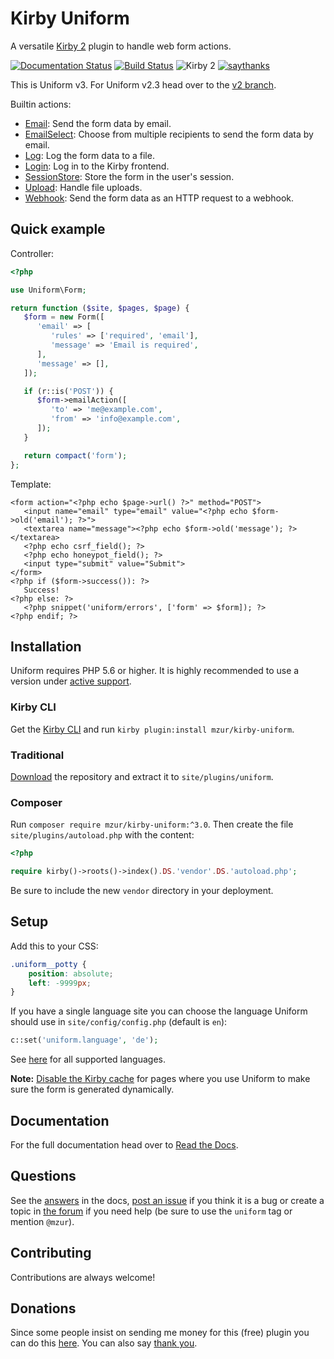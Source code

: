 # Kirby Uniform

A versatile [Kirby 2](http://getkirby.com) plugin to handle web form actions.

[![Documentation Status](https://readthedocs.org/projects/kirby-uniform/badge/?version=kirby-2)](https://kirby-uniform.readthedocs.io/en/kirby-2/?badge=kirby-2) [![Build Status](https://travis-ci.org/mzur/kirby-uniform.svg?branch=kirby-2)](https://travis-ci.org/mzur/kirby-uniform) ![Kirby 2](https://img.shields.io/badge/Kirby-2-green.svg) [![saythanks](https://img.shields.io/badge/say-thanks-blue.svg)](https://saythanks.io/to/mzur)

This is Uniform v3. For Uniform v2.3 head over to the [v2 branch](https://github.com/mzur/kirby-uniform/tree/v2).

Builtin actions:

- [Email](https://kirby-uniform.readthedocs.io/en/kirby-2/actions/email/): Send the form data by email.
- [EmailSelect](https://kirby-uniform.readthedocs.io/en/kirby-2/actions/email-select/): Choose from multiple recipients to send the form data by email.
- [Log](https://kirby-uniform.readthedocs.io/en/kirby-2/actions/log/): Log the form data to a file.
- [Login](https://kirby-uniform.readthedocs.io/en/kirby-2/actions/login/): Log in to the Kirby frontend.
- [SessionStore](https://kirby-uniform.readthedocs.io/en/kirby-2/actions/session-store): Store the form in the user's session.
- [Upload](https://kirby-uniform.readthedocs.io/en/kirby-2/actions/upload): Handle file uploads.
- [Webhook](https://kirby-uniform.readthedocs.io/en/kirby-2/actions/webhook/): Send the form data as an HTTP request to a webhook.

## Quick example

Controller:

```php
<?php

use Uniform\Form;

return function ($site, $pages, $page) {
   $form = new Form([
      'email' => [
         'rules' => ['required', 'email'],
         'message' => 'Email is required',
      ],
      'message' => [],
   ]);

   if (r::is('POST')) {
      $form->emailAction([
         'to' => 'me@example.com',
         'from' => 'info@example.com',
      ]);
   }

   return compact('form');
};
```

Template:

```html+php
<form action="<?php echo $page->url() ?>" method="POST">
   <input name="email" type="email" value="<?php echo $form->old('email'); ?>">
   <textarea name="message"><?php echo $form->old('message'); ?></textarea>
   <?php echo csrf_field(); ?>
   <?php echo honeypot_field(); ?>
   <input type="submit" value="Submit">
</form>
<?php if ($form->success()): ?>
   Success!
<?php else: ?>
   <?php snippet('uniform/errors', ['form' => $form]); ?>
<?php endif; ?>
```

## Installation

Uniform requires PHP 5.6 or higher. It is highly recommended to use a version under [active support](https://php.net/supported-versions.php).

### Kirby CLI

Get the [Kirby CLI](https://github.com/getkirby/cli) and run `kirby plugin:install mzur/kirby-uniform`.

### Traditional

[Download](https://github.com/mzur/kirby-uniform/archive/kirby-2.zip) the repository and extract it to `site/plugins/uniform`.

### Composer

Run `composer require mzur/kirby-uniform:^3.0`. Then create the file `site/plugins/autoload.php` with the content:

```php
<?php

require kirby()->roots()->index().DS.'vendor'.DS.'autoload.php';
```

Be sure to include the new `vendor` directory in your deployment.

## Setup

Add this to your CSS:

```css
.uniform__potty {
    position: absolute;
    left: -9999px;
}
```

If you have a single language site you can choose the language Uniform should use in `site/config/config.php` (default is `en`):

```php
c::set('uniform.language', 'de');
```

See [here](https://github.com/mzur/kirby-uniform/tree/kirby-2/languages) for all supported languages.

**Note:** [Disable the Kirby cache](https://k2.getkirby.com/docs/developer-guide/advanced/caching#ignoring-pages) for pages where you use Uniform to make sure the form is generated dynamically.

## Documentation

For the full documentation head over to [Read the Docs](https://kirby-uniform.readthedocs.io/en/kirby-2).

## Questions

See the [answers](https://kirby-uniform.readthedocs.io/en/kirby-2/answers/) in the docs, [post an issue](https://github.com/mzur/kirby-uniform/issues) if you think it is a bug or create a topic in [the forum](https://forum.getkirby.com/) if you need help (be sure to use the `uniform` tag or mention `@mzur`).

## Contributing

Contributions are always welcome!

## Donations

Since some people insist on sending me money for this (free) plugin you can do this [here](https://www.paypal.me/mzur/10eur). You can also say [thank you](https://saythanks.io/to/mzur).
